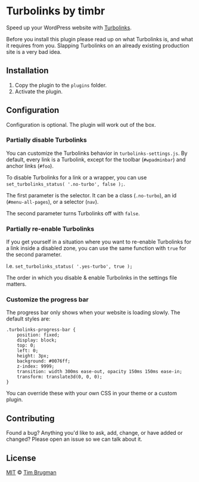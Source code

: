 # Turbolinks by timbr

Speed up your WordPress website with [Turbolinks](https://github.com/turbolinks/turbolinks).

Before you install this plugin please read up on what Turbolinks is, and what it requires from you. Slapping Turbolinks on an already existing production site is a very bad idea.

## Installation

1. Copy the plugin to the `plugins` folder.
1. Activate the plugin.

## Configuration

Configuration is optional. The plugin will work out of the box.

### Partially disable Turbolinks

You can customize the Turbolinks behavior in `turbolinks-settings.js`. By default, every link is a Turbolink, except for the toolbar (`#wpadminbar`) and anchor links (`#foo`).

To disable Turbolinks for a link or a wrapper, you can use `set_turbolinks_status( '.no-turbo', false );`.

The first parameter is the selector. It can be a class (`.no-turbo`), an id (`#menu-all-pages`), or a selector (`nav`).

The second parameter turns Turbolinks off with `false`.

### Partially re-enable Turbolinks

If you get yourself in a situation where you want to re-enable Turbolinks for a link inside a disabled zone, you can use the same function with `true` for the second parameter.

I.e. `set_turbolinks_status( '.yes-turbo', true );`

The order in which you disable & enable Turbolinks in the settings file matters.

### Customize the progress bar

The progress bar only shows when your website is loading slowly. The default styles are:

```
.turbolinks-progress-bar {
    position: fixed;
    display: block;
    top: 0;
    left: 0;
    height: 3px;
    background: #0076ff;
    z-index: 9999;
    transition: width 300ms ease-out, opacity 150ms 150ms ease-in;
    transform: translate3d(0, 0, 0);
}
```

You can override these with your own CSS in your theme or a custom plugin.

## Contributing

Found a bug? Anything you'd like to ask, add, change, or have added or changed? Please open an issue so we can talk about it.

## License

[MIT](/LICENSE) &copy; [Tim Brugman](https://timbr.dev/)